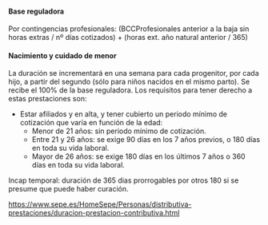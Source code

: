#### Base reguladora
Por contingencias profesionales: 
(BCCProfesionales anterior a la baja sin horas extras / nº días cotizados) + (horas ext. año natural anterior / 365)

#### Nacimiento y cuidado de menor
La duración se incrementará en una semana para cada progenitor, por cada hijo, a partir del segundo (sólo para niños nacidos en el mismo parto).
Se recibe el 100% de la base reguladora. Los requisitos para tener derecho a estas prestaciones son: 
- Estar afiliados y en alta, y tener cubierto un periodo mínimo de cotización que varía en función de la edad: 
	- Menor de 21 años: sin periodo mínimo de cotización.
	- Entre 21 y 26 años: se exige 90 días en los 7 años previos, o 180 días en toda su vida laboral.
	- Mayor de 26 años: se exige 180 días en los últimos 7 años o 360 días en toda su vida laboral.

Incap temporal: duración de 365 dias prorrogables por otros 180 si se presume que puede haber curación.

https://www.sepe.es/HomeSepe/Personas/distributiva-prestaciones/duracion-prestacion-contributiva.html
